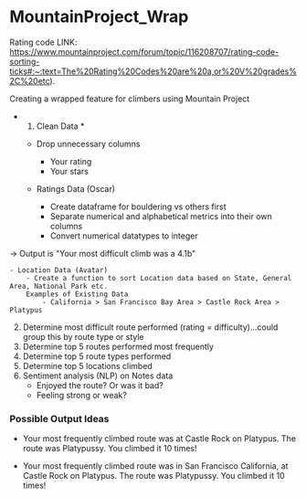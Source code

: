 # MountainProject_Wrap
Rating code LINK: https://www.mountainproject.com/forum/topic/116208707/rating-code-sorting-ticks#:~:text=The%20Rating%20Codes%20are%20a,or%20V%20grades%2C%20etc).

Creating a wrapped feature for climbers using Mountain Project

* 1. Clean Data *
    - Drop unnecessary columns
        - Your rating
        - Your stars 

    - Ratings Data (Oscar)
        - Create dataframe for bouldering vs others first
        - Separate numerical and alphabetical metrics into their own columns
        - Convert numerical datatypes to integer


-> Output is "Your most difficult climb was a 4.1b"


    - Location Data (Avatar)
        - Create a function to sort Location data based on State, General Area, National Park etc.
        Examples of Existing Data 
            - California > San Francisco Bay Area > Castle Rock Area > Platypus



2. Determine most difficult route performed (rating = difficulty)...could group this by route type or style
3. Determine top 5 routes performed most frequently
4. Determine top 5 route types performed
5. Determine top 5 locations climbed
6. Sentiment analysis (NLP) on Notes data
    - Enjoyed the route? Or was it bad?
    - Feeling strong or weak?

### Possible Output Ideas

- Your most frequently climbed route was at Castle Rock on Platypus. The route was Platypussy. You climbed it 10 times! 

- Your most frequently climbed route was in San Francisco California, at Castle Rock on Platypus. The route was Platypussy. You climbed it 10 times! 



